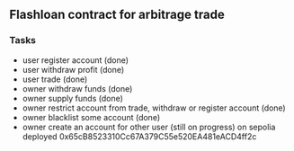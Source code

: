 ## Flashloan contract for arbitrage trade

 ### Tasks 
  - user register account (done)
  - user withdraw profit (done)
  - user trade (done)
  - owner withdraw funds (done)
  - owner supply funds (done)
  - owner restrict account from trade, withdraw or register account (done)
  - owner blacklist some account (done)
  - owner create an account for other user (still on progress) on sepolia deployed 0x65cB8523310Cc67A379C55e520EA481eACD4ff2c
